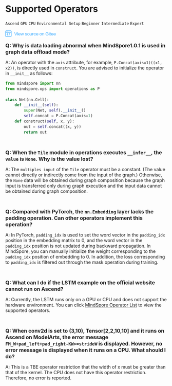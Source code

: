 ﻿# Supported Operators

`Ascend` `GPU` `CPU` `Environmental Setup` `Beginner` `Intermediate` `Expert`

<a href="https://gitee.com/mindspore/docs/blob/master/docs/faq/source_en/supported_operators.md" target="_blank"><img src="./_static/logo_source.png"></a>

<font size=3>**Q: Why is data loading abnormal when MindSpore1.0.1 is used in graph data offload mode?**</font>

A: An operator with the `axis` attribute, for example, `P.Concat(axis=1)((x1, x2))`, is directly used in `construct`. You are advised to initialize the operator in `__init__` as follows:

```python
from mindspore import nn
from mindspore.ops import operations as P

class Net(nn.Cell):
    def __init__(self):
        super(Net, self).__init__()
        self.concat = P.Concat(axis=1)
    def construct(self, x, y):
        out = self.concat((x, y))
        return out
```

<br/>

<font size=3>**Q: When the `Tile` module in operations executes `__infer__`, the `value` is `None`. Why is the value lost?**</font>

A: The `multiples input` of the `Tile` operator must be a constant. (The value cannot directly or indirectly come from the input of the graph.) Otherwise, the `None` data will be obtained during graph composition because the graph input is transferred only during graph execution and the input data cannot be obtained during graph composition.

<br/>

<font size=3>**Q: Compared with PyTorch, the `nn.Embedding` layer lacks the padding operation. Can other operators implement this operation?**</font>

A: In PyTorch, `padding_idx` is used to set the word vector in the `padding_idx` position in the embedding matrix to 0, and the word vector in the `padding_idx` position is not updated during backward propagation.
In MindSpore, you can manually initialize the weight corresponding to the `padding_idx` position of embedding to 0. In addition, the loss corresponding to `padding_idx` is filtered out through the mask operation during training.

<br/>

<font size=3>**Q: What can I do if the LSTM example on the official website cannot run on Ascend?**</font>

A: Currently, the LSTM runs only on a GPU or CPU and does not support the hardware environment. You can click [MindSpore Operator List](https://www.mindspore.cn/doc/note/en/master/operator_list_ms.html) to view the supported operators.

<br/>

<font size=3>**Q: When conv2d is set to (3,10), Tensor[2,2,10,10] and it runs on Ascend on ModelArts, the error message `FM_W+pad_left+pad_right-KW>=strideW` is displayed. However, no error message is displayed when it runs on a CPU. What should I do?**</font>

A: This is a TBE operator restriction that the width of x must be greater than that of the kernel. The CPU does not have this operator restriction. Therefore, no error is reported.
